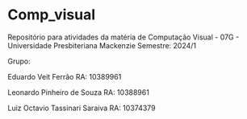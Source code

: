 # Comp_visual

Repositório para atividades da matéria de Computação Visual - 07G - Universidade Presbiteriana Mackenzie
Semestre: 2024/1

Grupo:

Eduardo Veit Ferrão RA: 10389961

Leonardo Pinheiro de Souza
RA: 10388961

Luiz Octavio Tassinari Saraiva
RA: 10374379
